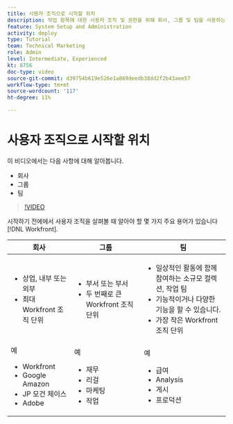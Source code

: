 ```yaml
---
title: 사용자 조직으로 시작할 위치
description: 작업 항목에 대한 사용자 조직 및 권한을 위해 회사, 그룹 및 팀을 사용하는 방법에 대해 알아봅니다.
feature: System Setup and Administration
activity: deploy
type: Tutorial
team: Technical Marketing
role: Admin
level: Intermediate, Experienced
kt: 8756
doc-type: video
source-git-commit: d39754b619e526e1a869deedb38dd2f2b43aee57
workflow-type: tm+mt
source-wordcount: '117'
ht-degree: 11%

---
```


# 사용자 조직으로 시작할 위치

이 비디오에서는 다음 사항에 대해 알아봅니다.

* 회사
* 그룹
* 팀

>[!VIDEO](https://video.tv.adobe.com/v/335068/?quality=12)

시작하기 전에에서 사용자 조직을 살펴볼 때 알아야 할 몇 가지 주요 용어가 있습니다 [!DNL Workfront].

| 회사 | 그룹 | 팀 |
| --- | --- | --- |
| <ul><li>상업, 내부 또는 외부</li><li>최대 Workfront 조직 단위</li></ul> | <ul><li>부서 또는 부서</li><li>두 번째로 큰 Workfront 조직 단위</li></ul> | <ul><li>일상적인 활동에 함께 참여하는 소규모 컬렉션, 작업 팀</li><li>기능적이거나 다양한 기능을 할 수 있습니다.</li><li>가장 작은 Workfront 조직 단위</li></ul> |
| 예 <ul><li>Workfront</li><li>Google Amazon</li><li>JP 모건 체이스</li><li>Adobe</li></ul> | 예 <ul><li>재무</li><li>리걸</li><li>마케팅</li><li>작업</li></ul> | 예 <ul><li>급여</li><li>Analysis</li><li>게시</li><li>프로덕션</li></ul> |




